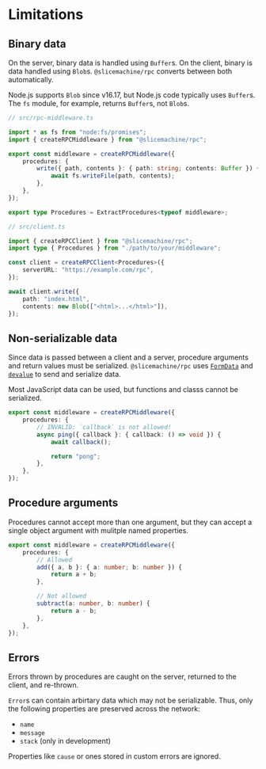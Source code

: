 # Limitations

## Binary data

On the server, binary data is handled using `Buffer`s. On the client, binary is data handled using `Blob`s. `@slicemachine/rpc` converts between both automatically.

Node.js supports `Blob` since v16.17, but Node.js code typically uses `Buffer`s. The `fs` module, for example, returns `Buffer`s, not `Blob`s.

```typescript
// src/rpc-middleware.ts

import * as fs from "node:fs/promises";
import { createRPCMiddleware } from "@slicemachine/rpc";

export const middleware = createRPCMiddleware({
	procedures: {
		write({ path, contents }: { path: string; contents: Buffer }) {
			await fs.writeFile(path, contents);
		},
	},
});

export type Procedures = ExtractProcedures<typeof middleware>;
```

```typescript
// src/client.ts

import { createRPCClient } from "@slicemachine/rpc";
import type { Procedures } from "./path/to/your/middleware";

const client = createRPCClient<Procedures>({
	serverURL: "https://example.com/rpc",
});

await client.write({
	path: "index.html",
	contents: new Blob(["<html>...</html>"]),
});
```

## Non-serializable data

Since data is passed between a client and a server, procedure arguments and return values must be serialized. `@slicemachine/rpc` uses [`FormData`][mdn-formdata] and [`devalue`][devalue] to send and serialize data.

Most JavaScript data can be used, but functions and classs cannot be serialized.

```typescript
export const middleware = createRPCMiddleware({
	procedures: {
		// INVALID: `callback` is not allowed!
		async ping({ callback }: { callback: () => void }) {
			await callback();

			return "pong";
		},
	},
});
```

## Procedure arguments

Procedures cannot accept more than one argument, but they can accept a single object argument with mulitple named properties.

```typescript
export const middleware = createRPCMiddleware({
	procedures: {
		// Allowed
		add({ a, b }: { a: number; b: number }) {
			return a + b;
		},

		// Not allowed
		subtract(a: number, b: number) {
			return a - b;
		},
	},
});
```

## Errors

Errors thrown by procedures are caught on the server, returned to the client, and re-thrown.

`Error`s can contain arbirtary data which may not be serializable. Thus, only the following properties are preserved across the network:

- `name`
- `message`
- `stack` (only in development)

Properties like `cause` or ones stored in custom errors are ignored.

[mdn-formdata]: https://developer.mozilla.org/en-US/docs/Web/API/FormData
[devalue]: https://github.com/Rich-Harris/devalue
